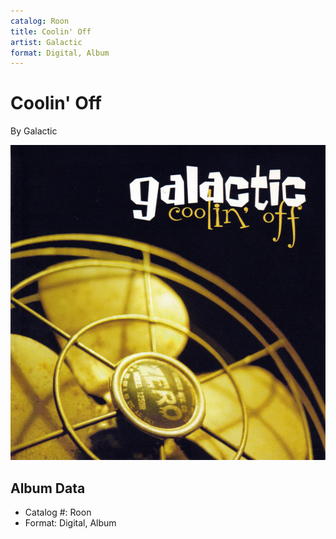 ```yaml
---
catalog: Roon
title: Coolin' Off
artist: Galactic
format: Digital, Album
---
```


# Coolin' Off

By Galactic

![](../../assets/albumcovers/Galactic-Coolin_Off.png)

## Album Data

- Catalog #: Roon
- Format: Digital, Album

